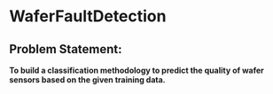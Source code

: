 # WaferFaultDetection

## Problem Statement:

**To build a classification methodology to predict the quality of wafer sensors based on the given training data.**
